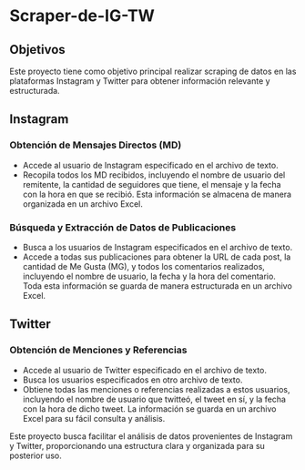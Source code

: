 # Scraper-de-IG-TW

## Objetivos

Este proyecto tiene como objetivo principal realizar scraping de datos en las plataformas Instagram y Twitter para obtener información relevante y estructurada.

## Instagram

### Obtención de Mensajes Directos (MD)

- Accede al usuario de Instagram especificado en el archivo de texto.
- Recopila todos los MD recibidos, incluyendo el nombre de usuario del remitente, la cantidad de seguidores que tiene, el mensaje y la fecha con la hora en que se recibió. Esta información se almacena de manera organizada en un archivo Excel.

### Búsqueda y Extracción de Datos de Publicaciones

- Busca a los usuarios de Instagram especificados en el archivo de texto.
- Accede a todas sus publicaciones para obtener la URL de cada post, la cantidad de Me Gusta (MG), y todos los comentarios realizados, incluyendo el nombre de usuario, la fecha y la hora del comentario. Toda esta información se guarda de manera estructurada en un archivo Excel.

## Twitter

### Obtención de Menciones y Referencias

- Accede al usuario de Twitter especificado en el archivo de texto.
- Busca los usuarios especificados en otro archivo de texto.
- Obtiene todas las menciones o referencias realizadas a estos usuarios, incluyendo el nombre de usuario que twitteó, el tweet en sí, y la fecha con la hora de dicho tweet. La información se guarda en un archivo Excel para su fácil consulta y análisis.

Este proyecto busca facilitar el análisis de datos provenientes de Instagram y Twitter, proporcionando una estructura clara y organizada para su posterior uso.
